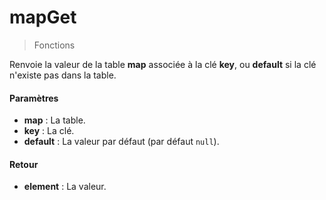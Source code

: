 # mapGet
> Fonctions

Renvoie la valeur de la table **map** associée à la clé **key**, ou **default** si la clé n'existe pas dans la table.

#### Paramètres

- **map** : La table.
- **key** : La clé.
- **default** : La valeur par défaut (par défaut `null`).

#### Retour

- **element** : La valeur.

